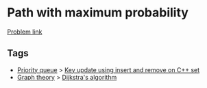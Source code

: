 # Path with maximum probability

[Problem link](https://leetcode.com/problems/path-with-maximum-probability)

## Tags

* [Priority queue](/README.md#Priority_queue) > [Key update using insert and remove on C++ set](/README.md#Priority_queue-Key_update_using_insert_and_remove_on_C___set)
* [Graph theory](/README.md#Graph_theory) > [Dijkstra's algorithm](/README.md#Graph_theory-Dijkstra_s_algorithm)
